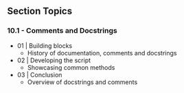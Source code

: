 ## Section Topics

### 10.1 - Comments and Docstrings

- 01 | Building blocks
    - History of documentation, comments and docstrings
- 02 | Developing the script
    - Showcasing common methods
- 03 | Conclusion
    - Overview of docstrings and comments
